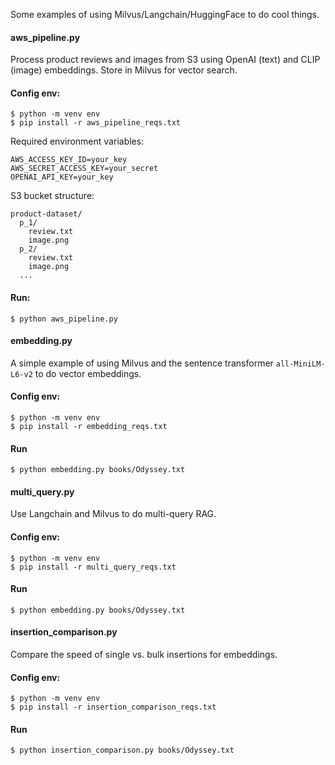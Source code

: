 Some examples of using Milvus/Langchain/HuggingFace to do cool things.

#### aws_pipeline.py
Process product reviews and images from S3 using OpenAI (text) and CLIP (image) embeddings. Store in Milvus for vector search.

#### Config env:
```
$ python -m venv env
$ pip install -r aws_pipeline_reqs.txt
```

Required environment variables:
```
AWS_ACCESS_KEY_ID=your_key
AWS_SECRET_ACCESS_KEY=your_secret
OPENAI_API_KEY=your_key
```

S3 bucket structure:
```
product-dataset/
  p_1/
    review.txt
    image.png
  p_2/
    review.txt
    image.png
  ...
```

#### Run:
```
$ python aws_pipeline.py
```

#### embedding.py
A simple example of using Milvus and the sentence transformer `all-MiniLM-L6-v2` to do vector embeddings.

#### Config env:
```
$ python -m venv env
$ pip install -r embedding_reqs.txt
```

#### Run
```
$ python embedding.py books/Odyssey.txt
```

#### multi_query.py
Use Langchain and Milvus to do multi-query RAG.

#### Config env:
```
$ python -m venv env
$ pip install -r multi_query_reqs.txt
```

#### Run
```
$ python embedding.py books/Odyssey.txt
```


#### insertion_comparison.py
Compare the speed of single vs. bulk insertions for embeddings.

#### Config env:
```
$ python -m venv env
$ pip install -r insertion_comparison_reqs.txt
```

#### Run
```
$ python insertion_comparison.py books/Odyssey.txt
```
